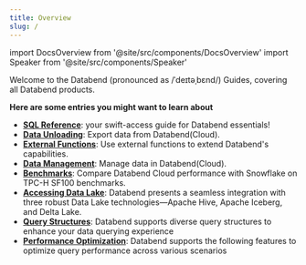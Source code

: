```yaml
---
title: Overview
slug: /
---
```


import DocsOverview from '@site/src/components/DocsOverview'
import Speaker from '@site/src/components/Speaker'

Welcome to the Databend (pronounced as /ˈdeɪtəˌbɛnd/)<Speaker /> Guides, covering all Databend products.

<DocsOverview />

**Here are some entries you might want to learn about**

- **[SQL Reference](/sql)**: your swift-access guide for Databend essentials!
- **[Data Unloading](../50-unload-data/index.md)**: Export data from Databend(Cloud).
- **[External Functions](../54-query/04-external-function.md)**: Use external functions to extend Databend's capabilities.
- **[Data Management](../57-data-management/index.md)**: Manage data in Databend(Cloud).
- **[Benchmarks](../80-benchmark/index.md)**: Compare Databend Cloud performance with Snowflake on TPC-H SF100 benchmarks.
- **[Accessing Data Lake](../51-access-data-lake/index.md)**: Databend presents a seamless integration with three robust Data Lake technologies—Apache Hive, Apache Iceberg, and Delta Lake.
- **[Query Structures](../54-query/index.md)**: Databend supports diverse query structures to enhance your data querying experience
- **[Performance Optimization](../55-performance/index.md)**: Databend supports the following features to optimize query performance across various scenarios
